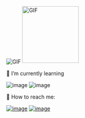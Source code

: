 

<img  style="vertical-align:middle" alt="GIF" src="https://user-images.githubusercontent.com/80424268/114613224-5388ab00-9ca3-11eb-82fa-7f822ce9347f.png" />

<img class="right" alt="GIF" src="https://user-images.githubusercontent.com/80424268/114612543-8f6f4080-9ca2-11eb-92e5-e8b10a2c075b.png" width="150" height="150" />




📔 I’m currently learning 


![image](https://user-images.githubusercontent.com/80424268/114608626-2dacd780-9c9e-11eb-8026-aa1bde44f02c.png)
![image](https://user-images.githubusercontent.com/80424268/114611543-71551080-9ca1-11eb-8405-9b5ed24794cf.png)

🍶 How to reach me:

[![image](https://user-images.githubusercontent.com/80424268/114607343-b88cd280-9c9c-11eb-82ab-3afc7770295f.png)](https://www.linkedin.com/in/martyna-szczekocka/)
[![image](https://user-images.githubusercontent.com/80424268/114607362-be82b380-9c9c-11eb-8cd6-368c11390cc7.png)](mailto:martyna.szczekocka@gmail.com)

